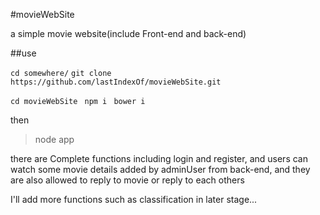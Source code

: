 #movieWebSite

a simple movie website(include Front-end and back-end)

##use

`cd somewhere/`
`git clone https://github.com/lastIndexOf/movieWebSite.git`

`cd movieWebSite`
` npm i`
` bower i`

then

> node app

there are Complete functions including login and register, and users can watch some movie details added by adminUser from back-end,
and they are also allowed to reply to movie or reply to each others

I'll add more functions such as classification in later stage...
